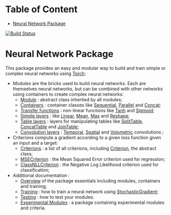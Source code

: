 <!-- START doctoc generated TOC please keep comment here to allow auto update -->
<!-- DON'T EDIT THIS SECTION, INSTEAD RE-RUN doctoc TO UPDATE -->
# Table of Content

- [Neural Network Package](#neural-network-package)

<!-- END doctoc generated TOC please keep comment here to allow auto update -->

[![Build Status](https://travis-ci.org/torch/nn.svg?branch=master)](https://travis-ci.org/torch/nn)
<a name="nn.dok"></a>
# Neural Network Package #

This package provides an easy and modular way to build and train simple or complex neural networks using [Torch](https://github.com/torch/torch7/blob/master/README.md):
  
  * Modules are the bricks used to build neural networks. Each are themselves neural networks, but can be combined with other networks using containers to create complex neural networks:
    * [Module](module.md#nn.Module) : abstract class inherited by all modules;
    * [Containers](containers.md#nn.Containers) : container classes like [Sequential](containers.md#nn.Sequential), [Parallel](containers.md#nn.Parallel) and [Concat](containers.md#nn.Concat);
    * [Transfer functions](transfer.md#nn.transfer.dok) : non-linear functions like [Tanh](transfer.md#nn.Tanh) and [Sigmoid](transfer.md#nn.Sigmoid);
    * [Simple layers](simple.md#nn.simplelayers.dok) : like [Linear](simple.md#nn.Linear), [Mean](simple.md#nn.Mean), [Max](simple.md#nn.Max) and [Reshape](simple.md#nn.Reshape); 
    * [Table layers](table.md#nn.TableLayers) : layers for manipulating tables like [SplitTable](table.md#nn.SplitTable), [ConcatTable](table.md#nn.ConcatTable) and [JoinTable](table.md#nn.JoinTable);
    * [Convolution layers](convolution.md#nn.convlayers.dok) : [Temporal](convolution.md#nn.TemporalModules),  [Spatial](convolution.md#nn.SpatialModules) and [Volumetric](convolution.md#nn.VolumetricModules) convolutions ; 
  * Criterions compute a gradient according to a given loss function given an input and a target:
    * [Criterions](criterion.md#nn.Criterions) : a list of all criterions, including [Criterion](criterion.md#nn.Criterion), the abstract class;
    * [MSECriterion](criterion.md#nn.MSECriterion) : the Mean Squared Error criterion used for regression; 
    * [ClassNLLCriterion](criterion.md#nn.ClassNLLCriterion) : the Negative Log Likelihood criterion used for classification;
  * Additional documentation :
    * [Overview](overview.md#nn.overview.dok) of the package essentials including modules, containers and training;
    * [Training](training.md#nn.traningneuralnet.dok) : how to train a neural network using [StochasticGradient](training.md#nn.StochasticGradient);
    * [Testing](testing.md) : how to test your modules.
    * [Experimental Modules](https://github.com/clementfarabet/lua---nnx/blob/master/README.md) : a package containing experimental modules and criteria.

